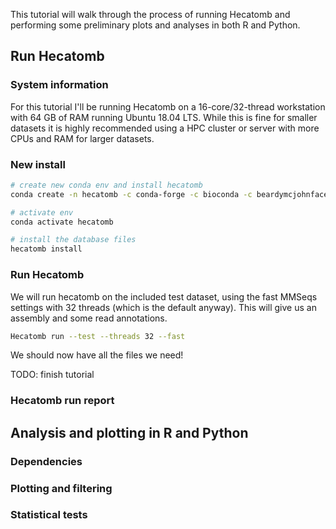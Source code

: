 This tutorial will walk through the process of running Hecatomb and performing some preliminary plots and analyses in both R and Python.

## Run Hecatomb

### System information

For this tutorial I'll be running Hecatomb on a 16-core/32-thread workstation with 64 GB of RAM running Ubuntu 18.04 LTS.
While this is fine for smaller datasets it is highly recommended using a HPC cluster or server with more CPUs and RAM for larger datasets.

### New install

```bash
# create new conda env and install hecatomb
conda create -n hecatomb -c conda-forge -c bioconda -c beardymcjohnface hecatomb

# activate env
conda activate hecatomb

# install the database files
hecatomb install
```

### Run Hecatomb

We will run hecatomb on the included test dataset, using the fast MMSeqs settings with 32 threads 
(which is the default anyway). This will give us an assembly and some read annotations.

```bash
Hecatomb run --test --threads 32 --fast
```

We should now have all the files we need!

TODO: finish tutorial

### Hecatomb run report

## Analysis and plotting in R and Python

### Dependencies

### Plotting and filtering

### Statistical tests


